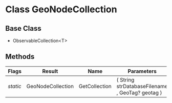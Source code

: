 # Class GeoNodeCollection
## Base Class
- ObservableCollection&lt;T&gt;
## Methods
Flags|Result|Name|Parameters
-|-|-|-
*static*|GeoNodeCollection|GetCollection|( String strDatabaseFilename , GeoTag? geotag )
